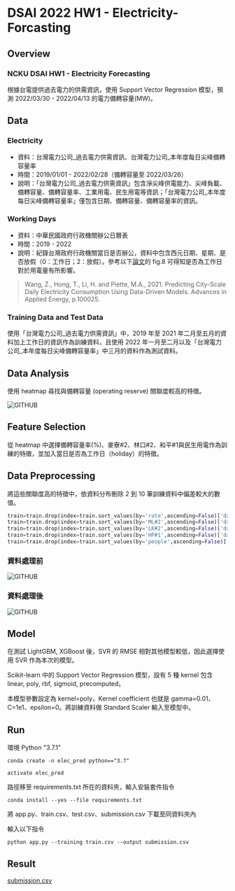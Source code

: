 # DSAI 2022 HW1 - Electricity-Forcasting
## Overview
### NCKU DSAI HW1 - Electricity Forecasting

根據台電提供過去電力的供需資訊，使用 Support Vector Regression 模型，預測 2022/03/30 - 2022/04/13 的電力備轉容量(MW)。

## Data
### Electricity
* 資料：台灣電力公司_過去電力供需資訊、台灣電力公司_本年度每日尖峰備轉容量率
* 時間：2019/01/01 - 2022/02/28（備轉容量至 2022/03/26）
* 說明：「台灣電力公司_過去電力供需資訊」包含淨尖峰供電能力、尖峰負載、備轉容量、備轉容量率、工業用電、民生用電等資訊；「台灣電力公司_本年度每日尖峰備轉容量率」僅包含日期、備轉容量、備轉容量率的資訊。


### Working Days
* 資料：中華民國政府行政機關辦公日曆表
* 時間：2019 - 2022
* 說明：紀錄台灣政府行政機關當日是否辦公，資料中包含西元日期、星期、是否放假（0：工作日；2：放假）。參考以下[論文](https://www.sciencedirect.com/science/article/pii/S2666792421000184?via%3Dihub)的 fig.8 可得知是否為工作日對於用電量有所影響。
> Wang, Z., Hong, T., Li, H. and Piette, M.A., 2021. Predicting City-Scale Daily Electricity Consumption Using Data-Driven Models. Advances in Applied Energy, p.100025.


### Training Data and Test Data
使用「台灣電力公司_過去電力供需資訊」中，2019 年至 2021 年二月至五月的資料加上工作日的資訊作為訓練資料，且使用 2022 年一月至二月以及「台灣電力公司_本年度每日尖峰備轉容量率」中三月的資料作為測試資料。


## Data Analysis
使用 heatmap 尋找與備轉容量 (operating reserve) 關聯度較高的特徵。

![GITHUB](https://github.com/fylin625/DSAI2022_HW1-Electricity-Forcasting/blob/main/images/heatmap.png)

## Feature Selection
從 heatmap 中選擇備轉容量率(%)、麥寮#2、林口#2、和平#1與民生用電作為訓練的特徵，並加入當日是否為工作日（holiday）的特徵。

## Data Preprocessing
將這些關聯度高的特徵中，依資料分布刪除 2 到 10 筆訓練資料中偏差較大的數值。
```python
train=train.drop(index=train.sort_values(by='rate',ascending=False)['date'][:2].index)
train=train.drop(index=train.sort_values(by='ML#2',ascending=False)['date'][:2].index)
train=train.drop(index=train.sort_values(by='LK#2',ascending=False)['date'][:5].index)
train=train.drop(index=train.sort_values(by='HP#1',ascending=False)['date'][:2].index)
train=train.drop(index=train.sort_values(by='people',ascending=False)['date'][:10].index)
```

### 資料處理前
![GITHUB](https://github.com/fylin625/DSAI2022_HW1-Electricity-Forcasting/blob/main/images/pairplot.png)

### 資料處理後
![GITHUB](https://github.com/fylin625/DSAI2022_HW1-Electricity-Forcasting/blob/main/images/pairplot_dropped.png)


## Model
在測試 LightGBM, XGBoost 後，SVR 的 RMSE 相對其他模型較低，因此選擇使用 SVR 作為本次的模型。

Scikit-learn 中的 Support Vector Regression 模型，設有 5 種 kernel 包含 linear, poly, rbf, sigmoid, precomputed。

本模型參數設定為 kernel=poly，Kernel coefficient 也就是 gamma=0.01、C=1e1、epsilon=0。將訓練資料做 Standard Scaler 輸入至模型中。

## Run

環境 Python "3.7.1"

```
conda create -n elec_pred python=="3.7"
```
```
activate elec_pred
```
路徑移至 requirements.txt 所在的資料夾，輸入安裝套件指令
```
conda install --yes --file requirements.txt
```
將 app.py、train.csv、test.csv、submission.csv 下載至同資料夾內

輸入以下指令
```
python app.py --training train.csv --output submission.csv
```
## Result
[submission.csv](https://github.com/fylin625/DSAI2022_HW1-Electricity-Forcasting/blob/main/submission.csv)

